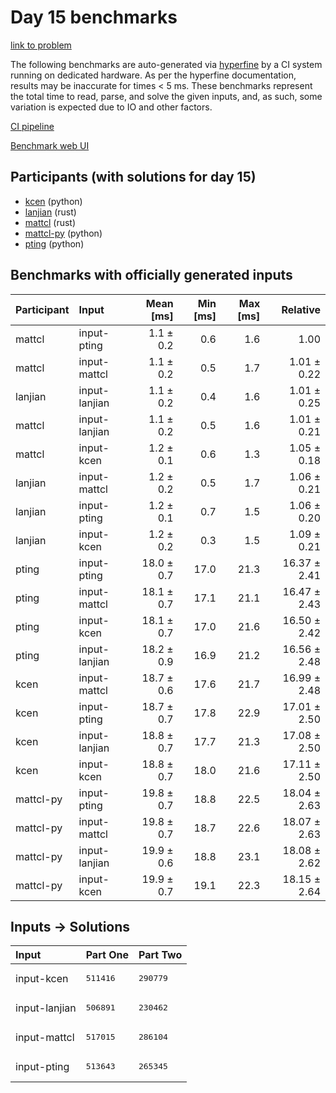 # Day 15 benchmarks

[link to problem](https://adventofcode.com/2023/day/15)

The following benchmarks are auto-generated via
[hyperfine](https://github.com/sharkdp/hyperfine) by a CI system running on
dedicated hardware. As per the hyperfine documentation, results may be
inaccurate for times < 5 ms. These benchmarks represent the total time to read,
parse, and solve the given inputs, and, as such, some variation is expected due
to IO and other factors.

[CI pipeline](http://ci.papercode.net:8080/teams/main/pipelines/aoc2023)

[Benchmark web UI](https://aoc.ancalagon.black)


## Participants (with solutions for day 15)

- [kcen](https://github.com/kcen/aoc2023) (python)
- [lanjian](https://github.com/lanjian/aoc-2023) (rust)
- [mattcl](https://github.com/mattcl/aoc2023) (rust)
- [mattcl-py](https://github.com/mattcl/aoc2023-py) (python)
- [pting](https://github.com/pting/aoc2023) (python)


## Benchmarks with officially generated inputs

| Participant | Input | Mean [ms] | Min [ms] | Max [ms] | Relative |
|:---|:---|---:|---:|---:|---:|
| mattcl | input-pting | 1.1 ± 0.2 | 0.6 | 1.6 | 1.00 |
| mattcl | input-mattcl | 1.1 ± 0.2 | 0.5 | 1.7 | 1.01 ± 0.22 |
| lanjian | input-lanjian | 1.1 ± 0.2 | 0.4 | 1.6 | 1.01 ± 0.25 |
| mattcl | input-lanjian | 1.1 ± 0.2 | 0.5 | 1.6 | 1.01 ± 0.21 |
| mattcl | input-kcen | 1.2 ± 0.1 | 0.6 | 1.3 | 1.05 ± 0.18 |
| lanjian | input-mattcl | 1.2 ± 0.2 | 0.5 | 1.7 | 1.06 ± 0.21 |
| lanjian | input-pting | 1.2 ± 0.1 | 0.7 | 1.5 | 1.06 ± 0.20 |
| lanjian | input-kcen | 1.2 ± 0.2 | 0.3 | 1.5 | 1.09 ± 0.21 |
| pting | input-pting | 18.0 ± 0.7 | 17.0 | 21.3 | 16.37 ± 2.41 |
| pting | input-mattcl | 18.1 ± 0.7 | 17.1 | 21.1 | 16.47 ± 2.43 |
| pting | input-kcen | 18.1 ± 0.7 | 17.0 | 21.6 | 16.50 ± 2.42 |
| pting | input-lanjian | 18.2 ± 0.9 | 16.9 | 21.2 | 16.56 ± 2.48 |
| kcen | input-mattcl | 18.7 ± 0.6 | 17.6 | 21.7 | 16.99 ± 2.48 |
| kcen | input-pting | 18.7 ± 0.7 | 17.8 | 22.9 | 17.01 ± 2.50 |
| kcen | input-lanjian | 18.8 ± 0.7 | 17.7 | 21.3 | 17.08 ± 2.50 |
| kcen | input-kcen | 18.8 ± 0.7 | 18.0 | 21.6 | 17.11 ± 2.50 |
| mattcl-py | input-pting | 19.8 ± 0.7 | 18.8 | 22.5 | 18.04 ± 2.63 |
| mattcl-py | input-mattcl | 19.8 ± 0.7 | 18.7 | 22.6 | 18.07 ± 2.63 |
| mattcl-py | input-lanjian | 19.9 ± 0.6 | 18.8 | 23.1 | 18.08 ± 2.62 |
| mattcl-py | input-kcen | 19.9 ± 0.7 | 19.1 | 22.3 | 18.15 ± 2.64 |


## Inputs -> Solutions

| Input | Part One | Part Two |
|:---|:---|:---|
|input-kcen|<pre>511416</pre>|<pre>290779</pre>|
|input-lanjian|<pre>506891</pre>|<pre>230462</pre>|
|input-mattcl|<pre>517015</pre>|<pre>286104</pre>|
|input-pting|<pre>513643</pre>|<pre>265345</pre>|